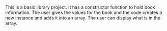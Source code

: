 This is a basic library project. 
It has a constructor function to hold book information. 
The user gives the values ​​for the book and the code creates a new instance and adds it into an array.
The user can display what is in the array.
